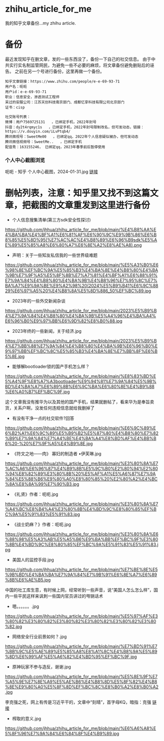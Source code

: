 # zhihu_article_for_me
我的知乎文章备份...my zhihu article.

# 备份
最近发现知乎在删文章，发的一些东西没了，备份一下自己的社交信息。
由于中共实行实名制监管网民，为避免一些不必要的麻烦，将文章备份避免删贴后的诬告。
之前在另一个号进行备份，这里再做一个备份。
```
知乎文章链接：https://www.zhihu.com/people/e-e-69-93-71
用户名：呃呃
用户id：e-e-69-93-71
职业：信息安全，渗透测试工程师
呆过的安服公司：江苏天创科技南京部门、成都忆享科技有限公司北京部门
证书：cisp
```



```
社交账号列表：
微博：用户7569725131   ，已绑定手机，2022年封号
抖音：dy2t4rqmyc1s   ，已绑定手机，2022年封号限制改名，但可发动态，链接：https://v.douyin.com/iLvPtqb4/
腾讯微视号：SweetMe00   ，已绑定qq，2022年个人信息疑似被办，但可发动态
腾讯微信视频号：SweetMe..   ，已绑定手机
配音秀：163155246， 已绑定qq，2023年春季前后暂停使用
```


### 个人中心截图浏览
呃呃 - 知乎 个人中心截图，2024-01-31.jpg   [链接](https://github.com/jhhua/zhihu_article_for_me/blob/main/%E5%91%83%E5%91%83%20-%20%E7%9F%A5%E4%B9%8E%20%E4%B8%AA%E4%BA%BA%E4%B8%AD%E5%BF%83%E6%88%AA%E5%9B%BE%EF%BC%8C2024-01-31.jpg?raw=true "点击打开")



# 删帖列表，注意：知乎里又找不到这篇文章，把截图的文章重发到这里进行备份

+ 个人信息搜集清单(第三方sdk安全性探讨)

https://github.com/jhhua/zhihu_article_for_me/blob/main/%E4%B8%AA%E4%BA%BA%E4%BF%A1%E6%81%AF%E6%90%9C%E9%9B%86%E6%B8%85%E5%8D%95(%E7%AC%AC%E4%B8%89%E6%96%B9sdk%E5%AE%89%E5%85%A8%E6%80%A7%E6%8E%A2%E8%AE%A8).png

+ 声明：关于一些知友私信我的一些世界级难题

https://github.com/jhhua/zhihu_article_for_me/blob/main/%E5%A3%B0%E6%98%8E%EF%BC%9A%E5%85%B3%E4%BA%8E%E4%B8%80%E4%BA%9B%E7%9F%A5%E5%8F%8B%E7%A7%81%E4%BF%A1%E6%88%91%E7%9A%84%E4%B8%80%E4%BA%9B%E4%B8%96%E7%95%8C%E7%BA%A7%E9%9A%BE%E9%A2%98%20(2024%E5%B9%B41%E6%9C%8829%E6%97%A5%20%E4%B8%8A%E5%8D%886_50%EF%BC%89.jpg

+ 2023年的一些外交新闻杂谈

https://github.com/jhhua/zhihu_article_for_me/blob/main/2023%E5%B9%B4%E7%9A%84%E4%B8%80%E4%BA%9B%E5%A4%96%E4%BA%A4%E6%96%B0%E9%97%BB%E6%9D%82%E8%B0%88.jpg


+ 2023年终的一些新闻，关于经济.jpg

https://github.com/jhhua/zhihu_article_for_me/blob/main/2023%E5%B9%B4%E7%BB%88%E7%9A%84%E4%B8%80%E4%BA%9B%E6%96%B0%E9%97%BB%EF%BC%8C%E5%85%B3%E4%BA%8E%E7%BB%8F%E6%B5%8E.jpg


+ 能够解bootloader锁的国产手机怎么样？

https://github.com/jhhua/zhihu_article_for_me/blob/main/%E8%83%BD%E5%A4%9F%E8%A7%A3bootloader%E9%94%81%E7%9A%84%E5%9B%BD%E4%BA%A7%E6%89%8B%E6%9C%BA%E6%80%8E%E4%B9%88%E6%A0%B7%EF%BC%9F.jpg

这个文章我没有推华为以及其他的国产手机，结果就删帖了，看来华为是奉旨卖货，关系户啊，没发任何违规信息就给我删掉了


+ 有没有干净一点的社交软件?回答

https://github.com/jhhua/zhihu_article_for_me/blob/main/%E6%9C%89%E6%B2%A1%E6%9C%89%E5%B9%B2%E5%87%80%E4%B8%80%E7%82%B9%E7%9A%84%E7%A4%BE%E4%BA%A4%E8%BD%AF%E4%BB%B6%20-%20%E7%9F%A5%E4%B9%8E.jpg


+ 《符文之地——肉》 寡妇的制造者 •伊芙琳.jpg

https://github.com/jhhua/zhihu_article_for_me/blob/main/%E3%80%8A%E7%AC%A6%E6%96%87%E4%B9%8B%E5%9C%B0%E2%80%94%E2%80%94%E8%82%89%E3%80%8B%20%E5%AF%A1%E5%A6%87%E7%9A%84%E5%88%B6%E9%80%A0%E8%80%85%20%E2%80%A2%E4%BC%8A%E8%8A%99%E7%90%B3.jpg

+ 《礼贤》作者：呃呃.jpg

https://github.com/jhhua/zhihu_article_for_me/blob/main/%E3%80%8A%E7%A4%BC%E8%B4%A4%E3%80%8B%E4%BD%9C%E8%80%85%EF%BC%9A%E5%91%83%E5%91%83.jpg

+ 《战士奶麻？》作者：呃呃.jpg

https://github.com/jhhua/zhihu_article_for_me/blob/main/%E3%80%8A%E6%88%98%E5%A3%AB%E5%A5%B6%E9%BA%BB%EF%BC%9F%E3%80%8B%E4%BD%9C%E8%80%85%EF%BC%9A%E5%91%83%E5%91%83.jpg


+ 美国人的监控手段.jpg

https://github.com/jhhua/zhihu_article_for_me/blob/main/%E7%BE%8E%E5%9B%BD%E4%BA%BA%E7%9A%84%E7%9B%91%E6%8E%A7%E6%89%8B%E6%AE%B5.jpg

中国的社工库生意，有时候上网，经常听到一些声音，说“美国人怎么怎么样”，国内一些平民这样来讽刺一些国内官员讲过的甩锅话术

+ 嗯。。。。。。.jpg

https://github.com/jhhua/zhihu_article_for_me/blob/main/%E5%97%AF%E3%80%82%E3%80%82%E3%80%82%E3%80%82%E3%80%82%E3%80%82.jpg

+ 网络安全行业前景如何？.jpg

https://github.com/jhhua/zhihu_article_for_me/blob/main/%E7%BD%91%E7%BB%9C%E5%AE%89%E5%85%A8%E8%A1%8C%E4%B8%9A%E5%89%8D%E6%99%AF%E5%A6%82%E4%BD%95%EF%BC%9F.jpg


+ 原神玩家不参与造反，谢谢.jpg

https://github.com/jhhua/zhihu_article_for_me/blob/main/%E5%8E%9F%E7%A5%9E%E7%8E%A9%E5%AE%B6%E4%B8%8D%E5%8F%82%E4%B8%8E%E9%80%A0%E5%8F%8D%EF%BC%8C%E8%B0%A2%E8%B0%A2.jpg

李克强之死，网上有传是习近平干的，文章中“刻晴”，首字母KQ，暗指：克强
[链接](https://github.com/jhhua/zhihu_article_for_me/blob/main/%E5%8E%9F%E7%A5%9E%E7%8E%A9%E5%AE%B6%E4%B8%8D%E5%8F%82%E4%B8%8E%E9%80%A0%E5%8F%8D%EF%BC%8C%E8%B0%A2%E8%B0%A2-%20%E6%9D%8E%E5%85%8B%E5%BC%BA%E4%B9%8B%E6%AD%BB.jpg)

+ 榨取的意义.jpg

https://github.com/jhhua/zhihu_article_for_me/blob/main/%E6%A6%A8%E5%8F%96%E7%9A%84%E6%84%8F%E4%B9%89.jpg




